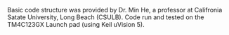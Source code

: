 Basic code structure was provided by Dr. Min He, a professor at Califronia Satate University, Long Beach (CSULB).
Code run and tested on the TM4C123GX Launch pad (using Keil uVision 5).
